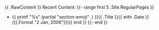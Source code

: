 {{ .RawContent }}
Recent Content:
{{- range first 5 .Site.RegularPages }}
  * {{ printf "%s" (partial "section-emoji" .) }}{{ .Title }}{{ with .Date }} ({{.Format "2 Jan, 2006"}}){{ end }}
{{- end }}
